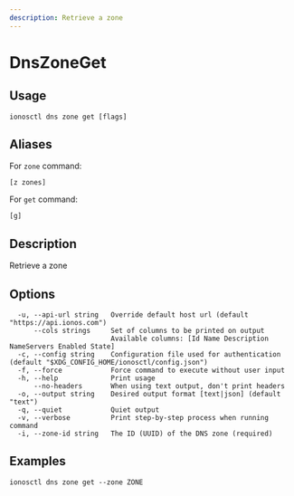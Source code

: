 ```yaml
---
description: Retrieve a zone
---
```


# DnsZoneGet

## Usage

```text
ionosctl dns zone get [flags]
```

## Aliases

For `zone` command:

```text
[z zones]
```

For `get` command:

```text
[g]
```

## Description

Retrieve a zone

## Options

```text
  -u, --api-url string   Override default host url (default "https://api.ionos.com")
      --cols strings     Set of columns to be printed on output 
                         Available columns: [Id Name Description NameServers Enabled State]
  -c, --config string    Configuration file used for authentication (default "$XDG_CONFIG_HOME/ionosctl/config.json")
  -f, --force            Force command to execute without user input
  -h, --help             Print usage
      --no-headers       When using text output, don't print headers
  -o, --output string    Desired output format [text|json] (default "text")
  -q, --quiet            Quiet output
  -v, --verbose          Print step-by-step process when running command
  -i, --zone-id string   The ID (UUID) of the DNS zone (required)
```

## Examples

```text
ionosctl dns zone get --zone ZONE
```

